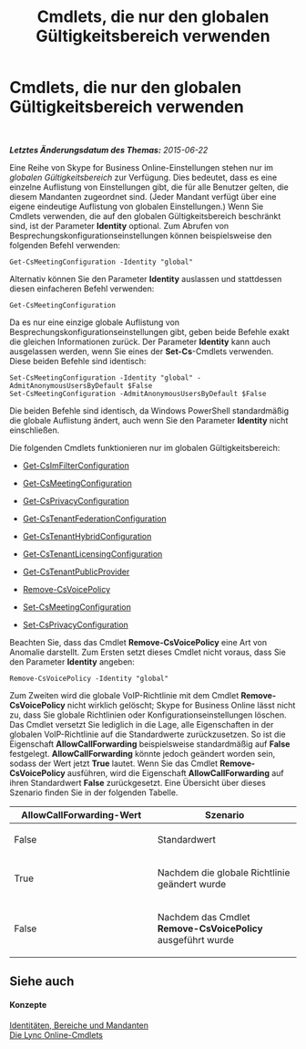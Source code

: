﻿---
title: Cmdlets, die nur den globalen Gültigkeitsbereich verwenden
TOCTitle: Cmdlets, die nur den globalen Gültigkeitsbereich verwenden
ms:assetid: 0ffd3bc9-a6a1-4c2e-8d52-e599acc49d2d
ms:mtpsurl: https://technet.microsoft.com/de-de/library/Dn362771(v=OCS.15)
ms:contentKeyID: 56269250
ms.date: 06/01/2017
mtps_version: v=OCS.15
ms.translationtype: HT
---

# Cmdlets, die nur den globalen Gültigkeitsbereich verwenden

 

_**Letztes Änderungsdatum des Themas:** 2015-06-22_

Eine Reihe von Skype for Business Online-Einstellungen stehen nur im *globalen Gültigkeitsbereich* zur Verfügung. Dies bedeutet, dass es eine einzelne Auflistung von Einstellungen gibt, die für alle Benutzer gelten, die diesem Mandanten zugeordnet sind. (Jeder Mandant verfügt über eine eigene eindeutige Auflistung von globalen Einstellungen.) Wenn Sie Cmdlets verwenden, die auf den globalen Gültigkeitsbereich beschränkt sind, ist der Parameter **Identity** optional. Zum Abrufen von Besprechungskonfigurationseinstellungen können beispielsweise den folgenden Befehl verwenden:

    Get-CsMeetingConfiguration -Identity "global"

Alternativ können Sie den Parameter **Identity** auslassen und stattdessen diesen einfacheren Befehl verwenden:

    Get-CsMeetingConfiguration

Da es nur eine einzige globale Auflistung von Besprechungskonfigurationseinstellungen gibt, geben beide Befehle exakt die gleichen Informationen zurück. Der Parameter **Identity** kann auch ausgelassen werden, wenn Sie eines der **Set-Cs**-Cmdlets verwenden. Diese beiden Befehle sind identisch:

    Set-CsMeetingConfiguration -Identity "global" -AdmitAnonymousUsersByDefault $False
    Set-CsMeetingConfiguration -AdmitAnonymousUsersByDefault $False

Die beiden Befehle sind identisch, da Windows PowerShell standardmäßig die globale Auflistung ändert, auch wenn Sie den Parameter **Identity** nicht einschließen.

Die folgenden Cmdlets funktionieren nur im globalen Gültigkeitsbereich:

  - [Get-CsImFilterConfiguration](get-csimfilterconfiguration.md)

  - [Get-CsMeetingConfiguration](get-csmeetingconfiguration.md)

  - [Get-CsPrivacyConfiguration](get-csprivacyconfiguration.md)

  - [Get-CsTenantFederationConfiguration](get-cstenantfederationconfiguration.md)

  - [Get-CsTenantHybridConfiguration](get-cstenanthybridconfiguration.md)

  - [Get-CsTenantLicensingConfiguration](get-cstenantlicensingconfiguration.md)

  - [Get-CsTenantPublicProvider](get-cstenantpublicprovider.md)

  - [Remove-CsVoicePolicy](remove-csvoicepolicy.md)

  - [Set-CsMeetingConfiguration](set-csmeetingconfiguration.md)

  - [Set-CsPrivacyConfiguration](set-csprivacyconfiguration.md)

Beachten Sie, dass das Cmdlet **Remove-CsVoicePolicy** eine Art von Anomalie darstellt. Zum Ersten setzt dieses Cmdlet nicht voraus, dass Sie den Parameter **Identity** angeben:

    Remove-CsVoicePolicy -Identity "global"

Zum Zweiten wird die globale VoIP-Richtlinie mit dem Cmdlet **Remove-CsVoicePolicy** nicht wirklich gelöscht; Skype for Business Online lässt nicht zu, dass Sie globale Richtlinien oder Konfigurationseinstellungen löschen. Das Cmdlet versetzt Sie lediglich in die Lage, alle Eigenschaften in der globalen VoIP-Richtlinie auf die Standardwerte zurückzusetzen. So ist die Eigenschaft **AllowCallForwarding** beispielsweise standardmäßig auf **False** festgelegt. **AllowCallForwarding** könnte jedoch geändert worden sein, sodass der Wert jetzt **True** lautet. Wenn Sie das Cmdlet **Remove-CsVoicePolicy** ausführen, wird die Eigenschaft **AllowCallForwarding** auf ihren Standardwert **False** zurückgesetzt. Eine Übersicht über dieses Szenario finden Sie in der folgenden Tabelle.


<table>
<colgroup>
<col style="width: 50%" />
<col style="width: 50%" />
</colgroup>
<thead>
<tr class="header">
<th>AllowCallForwarding-Wert</th>
<th>Szenario</th>
</tr>
</thead>
<tbody>
<tr class="odd">
<td><p>False</p></td>
<td><p>Standardwert</p></td>
</tr>
<tr class="even">
<td><p>True</p></td>
<td><p>Nachdem die globale Richtlinie geändert wurde</p></td>
</tr>
<tr class="odd">
<td><p>False</p></td>
<td><p>Nachdem das Cmdlet <strong>Remove-CsVoicePolicy</strong> ausgeführt wurde</p></td>
</tr>
</tbody>
</table>


## Siehe auch

#### Konzepte

[Identitäten, Bereiche und Mandanten](identities-scopes-and-tenants-in-skype-for-business-online.md)  
[Die Lync Online-Cmdlets](the-skype-for-business-online-cmdlets.md)

